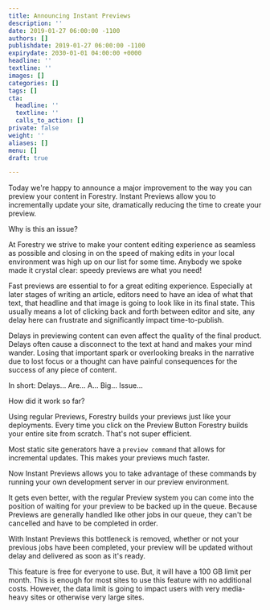 ```yaml
---
title: Announcing Instant Previews
description: ''
date: 2019-01-27 06:00:00 -1100
authors: []
publishdate: 2019-01-27 06:00:00 -1100
expirydate: 2030-01-01 04:00:00 +0000
headline: ''
textline: ''
images: []
categories: []
tags: []
cta:
  headline: ''
  textline: ''
  calls_to_action: []
private: false
weight: ''
aliases: []
menu: []
draft: true

---
```

Today we're happy to announce a major improvement to the way you can preview your content in Forestry. Instant Previews allow you to incrementally update your site, dramatically reducing the time to create your preview.

Why is this an issue?

At Forestry we strive to make your content editing experience as seamless as possible and closing in on the speed of making edits in your local environment was high up on our list for some time. Anybody we spoke made it crystal clear: speedy previews are what you need!

Fast previews are essential to for a great editing experience. Especially at later stages of writing an article, editors need to have an idea of what that text, that headline and that image is going to look like in its final state. This usually means a lot of clicking back and forth between editor and site, any delay here can frustrate and significantly impact time-to-publish.

Delays in previewing content can even affect the quality of the final product. Delays often cause a disconnect to the text at hand and makes your mind wander. Losing that important spark or overlooking breaks in the narrative due to lost focus or a thought can have painful consequences for the success of any piece of content.

In short: Delays... Are... A... Big... Issue...

How did it work so far?

Using regular Previews, Forestry builds your previews just like your deployments. Every time you click on the Preview Button Forestry builds your entire site from scratch. That's not super efficient.

Most static site generators have a `preview command` that allows for incremental updates. This makes your previews much faster.   
  
Now Instant Previews allows you to take advantage of these commands by running your own development server in our preview environment.

It gets even better, with the regular Preview system you can come into the position of waiting for your preview to be backed up in the queue. Because Previews are generally handled like other jobs in our queue, they can't be cancelled and have to be completed in order.

With Instant Previews this bottleneck is removed, whether or not your previous jobs have been completed, your preview will be updated without delay and delivered as soon as it's ready.

This feature is free for everyone to use. But, it will have a 100 GB limit per month. This is enough for most sites to use this feature with no additional costs. However, the data limit is going to impact users with very media-heavy sites or otherwise very large sites.